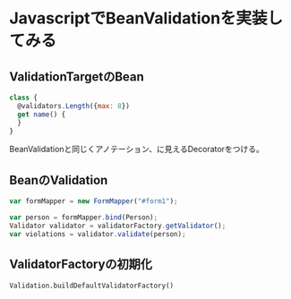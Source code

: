 # JavascriptでBeanValidationを実装してみる

## ValidationTargetのBean

```javascript
class {
  @validators.Length({max: 8})
  get name() {
  }
}
```

BeanValidationと同じくアノテーション、に見えるDecoratorをつける。

## BeanのValidation

```javascript
var formMapper = new FormMapper("#form1");

var person = formMapper.bind(Person);
Validator validator = validatorFactory.getValidator();
var violations = validator.validate(person);
```

## ValidatorFactoryの初期化

`Validation.buildDefaultValidatorFactory()`
